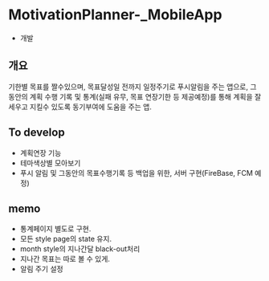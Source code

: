 # MotivationPlanner-_MobileApp     
- 개발 
## 개요     
기한별 목표를 짤수있으며, 목표달성일 전까지 일정주기로 푸시알림을 주는 앱으로, 그 동안의 계획 수행 기록 및 통계(실패 유무, 목표 연장기한 등 제공예정)를 통해 계획을 잘 세우고 지킬수 있도록 동기부여에 도움을 주는 앱.    


## To develop       
- 계획연장 기능     
- 테마색상별 모아보기    
- 푸시 알림 및 그동안의 목표수행기록 등 백업을 위한, 서버 구현(FireBase, FCM 예정)      

## memo    
- 통계페이지 별도로 구현.  
- 모든 style page의 state 유지.      
- month style의 지나간달 black-out처리     
- 지나간 목표는 따로 볼 수 있게.
- 알림 주기 설정      
